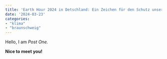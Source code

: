 ```yaml
---
title: 'Earth Hour 2024 in Detschland: Ein Zeichen für den Schutz unseres Planeten'
date: '2024-03-23'
categories:
- "klima"
- "braunschweig"
---
```


Hello, I am _Post One._

**Nice to meet you!**